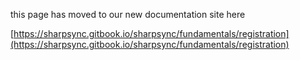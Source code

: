 this page has moved to our new documentation site here 

[https://sharpsync.gitbook.io/sharpsync/fundamentals/registration](https://sharpsync.gitbook.io/sharpsync/fundamentals/registration)
